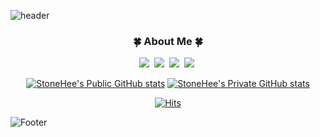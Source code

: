 ![header](https://capsule-render.vercel.app/api?type=slice&color=random&height=300&section=header&text=SeokheePark&fontSize=90)



<h3 align = center> 🍀 About Me 🍀 </h3>
<p align = center>
<a href="https://stonehee99.tistory.com/"><img src="https://img.shields.io/badge/blog-20C997?style=flat-square&logo=velog&logoColor=white"/></a>&nbsp
<a href="https://www.instagram.com/stone__ed/"><img src="https://img.shields.io/badge/Instagram-E4405F?style=flat-square&logo=Instagram&logoColor=white"/></a>&nbsp
<img src="https://img.shields.io/badge/kiit7-FFCD00?style=flat-square&logo=KakaoTalk&logoColor=black"/></a>&nbsp
<img src="https://img.shields.io/badge/kiit0901@gmail.com-EA4335?style=flat-square&logo=Gmail&logoColor=white"/></a>&nbsp 
</p>

<div align = center>

[![StoneHee's Public GitHub stats](https://github-readme-stats.vercel.app/api?username=stoneHee99)](https://github.com/anuraghazra/github-readme-stats)
[![StoneHee's Private GitHub stats](https://github-readme-stats.vercel.app/api?username=seokheePark)](https://github.com/anuraghazra/github-readme-stats)

[![Hits](https://hits.seeyoufarm.com/api/count/incr/badge.svg?url=https%3A%2F%2Fgithub.com%2FstoneHee99%2Fhit-counter&count_bg=%2330B980&title_bg=%23555555&icon=&icon_color=%23191D1B&title=hits&edge_flat=false)](https://hits.seeyoufarm.com)
</div>

![Footer](https://capsule-render.vercel.app/api?type=waving&color=random&height=200&section=footer)
